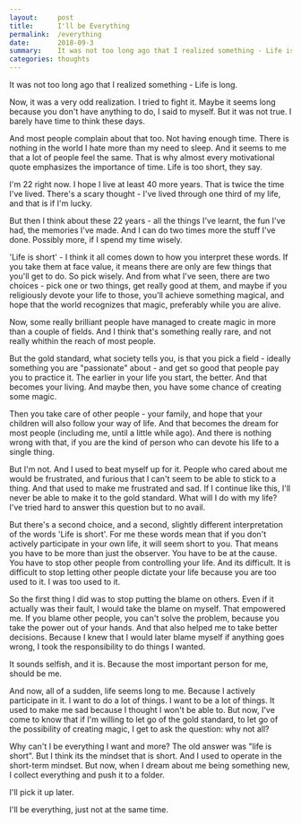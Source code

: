 ```yaml
---
layout:     post
title:      I'll be Everything
permalink:  /everything
date:       2018-09-3
summary:    It was not too long ago that I realized something - Life is long.
categories: thoughts
---
```


It was not too long ago that I realized something - Life is long.

Now, it was a very odd realization. I tried to fight it. Maybe it seems long because you don't have anything to do, I said to myself. But it was not true. I barely have time to think these days.

And most people complain about that too. Not having enough time. There is nothing in the world I hate more than my need to sleep. And it seems to me that a lot of people feel the same. That is why almost every motivational quote emphasizes the importance of time. Life is too short, they say.

I'm 22 right now. I hope I live at least 40 more years. That is twice the time I've lived. There's a scary thought - I've lived through one third of my life, and that is if I'm lucky.

But then I think about these 22 years - all the things I've learnt, the fun I've had, the memories I've made. And I can do two times more the stuff I've done. Possibly more, if I spend my time wisely.

'Life is short' - I think it all comes down to how you interpret these words. If you take them at face value, it means there are only are few things that you'll get to do. So pick wisely. And from what I've seen, there are two choices - pick one or two things, get really good at them, and maybe if you religiously devote your life to those, you'll achieve something magical, and hope that the world recognizes that magic, preferably while you are alive.

Now, some really brilliant people have managed to create magic in more than a couple of fields. And I think that's something really rare, and not really whithin the reach of most people.

But the gold standard, what society tells you, is that you pick a field - ideally something you are "passionate" about - and get so good that people pay you to practice it. The earlier in your life you start, the better. And that becomes your living. And maybe then, you have some chance of creating some magic.

Then you take care of other people - your family, and hope that your children will also follow your way of life. And that becomes the dream for most people (including me, until a little while ago). And there is nothing wrong with that, if you are the kind of person who can devote his life to a single thing.

But I'm not. And I used to beat myself up for it. People who cared about me would be frustrated, and furious that I can't seem to be able to stick to a thing. And that used to make me frustrated and sad. If I continue like this, I'll never be able to make it to the gold standard. What will I do with my life? I've tried hard to answer this question but to no avail.

But there's a second choice, and a second, slightly different interpretation of the words 'Life is short'. For me these words mean that if you don't actively participate in your own life, it will seem short to you. That means you have to be more than just the observer. You have to be at the cause. You have to stop other people from controlling your life. And its difficult. It is difficult to stop letting other people dictate your life because you are too used to it. I was too used to it.

So the first thing I did was to stop putting the blame on others. Even if it actually was their fault, I would take the blame on myself. That empowered me. If you blame other people, you can't solve the problem, because you take the power out of your hands. And that also helped me to take better decisions. Because I knew that I would later blame myself if anything goes wrong, I took the responsibility to do things I wanted.

It sounds selfish, and it is. Because the most important person for me, should be me.

And now, all of a sudden, life seems long to me. Because I actively participate in it. I want to do a lot of things. I want to be a lot of things. It used to make me sad because I thought I won't be able to. But now, I've come to know that if I'm willing to let go of the gold standard, to let go of the possibility of creating magic, I get to ask the question: why not all?

Why can't I be everything I want and more? The old answer was "life is short". But I think its the mindset that is short. And I used to operate in the short-term mindset. But now, when I dream about me being something new, I collect everything and push it to a folder.

I'll pick it up later.

I'll be everything, just not at the same time.
